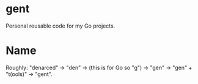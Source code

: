 # gent
Personal reusable code for my Go projects.

# Name

Roughly: "denarced" -> "den" -> (this is for Go so "g") -> "gen" -> "gen" +
"t(ools)" -> "gent".
